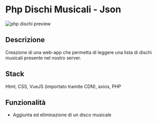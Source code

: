 # Php Dischi Musicali - Json

![php dischi preview](https://github.com/user-attachments/assets/3973e27b-8d9e-4f91-b867-d30c25c62d41)

## **Descrizione**

Creazione di una web-app che permetta di leggere una lista di dischi musicali presente nel nostro server.

## **Stack**

Html, CSS, VueJS (importato tramite CDN), axios, PHP

## **Funzionalità**
- Aggiunta ed eliminazione di un disco musicale
